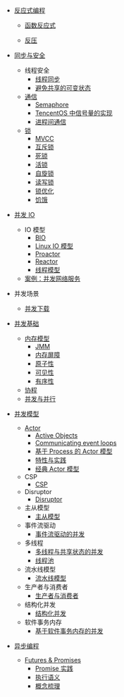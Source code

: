   - [反应式编程](/反应式编程/README.md)
    - [函数反应式](/反应式编程/函数反应式/README.md)
      
    - [反压](/反应式编程/反压.md)
  - [同步与安全](/同步与安全/README.md)
    - 线程安全
      - [线程同步](/同步与安全/线程安全/线程同步.md)
      - [避免共享的可变状态](/同步与安全/线程安全/避免共享的可变状态.md)
    - [通信](/同步与安全/通信/README.md)
      - [Semaphore](/同步与安全/通信/Semaphore.md)
      - [TencentOS 中信号量的实现](/同步与安全/通信/TencentOS%20中信号量的实现.md)
      - [进程间通信](/同步与安全/通信/进程间通信.md)
    - [锁](/同步与安全/锁/README.md)
      - [MVCC](/同步与安全/锁/MVCC.md)
      - [互斥锁](/同步与安全/锁/互斥锁.md)
      - [死锁](/同步与安全/锁/死锁.md)
      - [活锁](/同步与安全/锁/活锁.md)
      - [自旋锁](/同步与安全/锁/自旋锁.md)
      - [读写锁](/同步与安全/锁/读写锁.md)
      - [锁优化](/同步与安全/锁/锁优化.md)
      - [饥饿](/同步与安全/锁/饥饿.md)
  - [并发 IO](/并发%20IO/README.md)
    - IO 模型
      - [BIO](/并发%20IO/IO%20模型/BIO.md)
      - [Linux IO 模型](/并发%20IO/IO%20模型/Linux%20IO%20模型.md)
      - [Proactor](/并发%20IO/IO%20模型/Proactor.md)
      - [Reactor](/并发%20IO/IO%20模型/Reactor.md)
      - [线程模型](/并发%20IO/IO%20模型/线程模型.md)
    - [案例：并发网络服务](/并发%20IO/案例：并发网络服务/README.md)
      
  - 并发场景
    - [并发下载](/并发场景/并发下载.md)
  - [并发基础](/并发基础/README.md)
    - [内存模型](/并发基础/内存模型/README.md)
      - [JMM](/并发基础/内存模型/JMM.md)
      - [内存屏障](/并发基础/内存模型/内存屏障.md)
      - [原子性](/并发基础/内存模型/原子性.md)
      - [可见性](/并发基础/内存模型/可见性.md)
      - [有序性](/并发基础/内存模型/有序性.md)
    - [协程](/并发基础/协程.md)
    - [并发与并行](/并发基础/并发与并行.md)
  - [并发模型](/并发模型/README.md)
    - [Actor](/并发模型/Actor/README.md)
      - [Active Objects](/并发模型/Actor/Active%20Objects.md)
      - [Communicating event loops](/并发模型/Actor/Communicating%20event-loops.md)
      - [基于 Process 的 Actor 模型](/并发模型/Actor/基于%20Process%20的%20Actor%20模型.md)
      - [特性与实践](/并发模型/Actor/特性与实践.md)
      - [经典 Actor 模型](/并发模型/Actor/经典%20Actor%20模型.md)
    - CSP
      - [CSP](/并发模型/CSP/CSP.md)
    - Disruptor
      - [Disruptor](/并发模型/Disruptor/Disruptor.md)
    - 主从模型
      - [主从模型](/并发模型/主从模型/主从模型.md)
    - 事件流驱动
      - [事件流驱动的并发](/并发模型/事件流驱动/事件流驱动的并发.md)
    - 多线程
      - [多线程与共享状态的并发](/并发模型/多线程/多线程与共享状态的并发.md)
      - [线程池](/并发模型/多线程/线程池.md)
    - 流水线模型
      - [流水线模型](/并发模型/流水线模型/流水线模型.md)
    - 生产者与消费者
      - [生产者与消费者](/并发模型/生产者与消费者/生产者与消费者.md)
    - 结构化并发
      - [结构化并发](/并发模型/结构化并发/结构化并发.md)
    - 软件事务内存
      - [基于软件事务内存的并发](/并发模型/软件事务内存/基于软件事务内存的并发.md)
  - [异步编程](/异步编程/README.md)
    - [Futures & Promises](/异步编程/Futures%20&%20Promises/README.md)
      - [Promise 实践](/异步编程/Futures%20&%20Promises/Promise%20实践.md)
      - [执行语义](/异步编程/Futures%20&%20Promises/执行语义.md)
      - [概念梳理](/异步编程/Futures%20&%20Promises/概念梳理.md)
